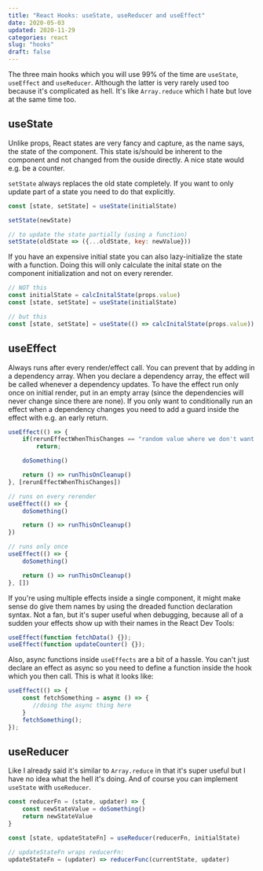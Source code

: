 ```yaml
---
title: "React Hooks: useState, useReducer and useEffect"
date: 2020-05-03
updated: 2020-11-29
categories: react
slug: "hooks"
draft: false
---
```

The three main hooks which you will use 99% of the time are `useState`, `useEffect` and `useReducer`. Although the latter is very rarely used too because it's complicated as hell. It's like `Array.reduce` which I hate but love at the same time too.


## useState

Unlike props, React states are very fancy and capture, as the name says, the state of the component. This state is/should be inherent to the component and not changed from the ouside directly. A nice state would e.g. be a counter.

`setState` always replaces the old state completely. If you want to only update part of a state you need to do that explicitly.

```js
const [state, setState] = useState(initialState)

setState(newState)

// to update the state partially (using a function)
setState(oldState => ({...oldState, key: newValue}))
```

If you have an expensive initial state you can also lazy-initialize the state with a function. Doing this will only calculate the inital state on the component initialization and not on every rerender.

```js
// NOT this
const initialState = calcInitalState(props.value)
const [state, setState] = useState(initialState)

// but this
const [state, setState] = useState(() => calcInitalState(props.value))
```


## useEffect
Always runs after every render/effect call. You can prevent that by adding in a dependency array. When you declare a dependency array, the effect will be called whenever a dependency updates. To have the effect run only once on initial render, put in an empty array (since the dependencies will never change since there are none). If you only want to conditionally run an effect when a dependency changes you need to add a guard inside the effect with e.g. an early return.

```js
useEffect(() => {
    if(rerunEffectWhenThisChanges == "random value where we don't want to run the effect")
        return;

    doSomething()

    return () => runThisOnCleanup()
}, [rerunEffectWhenThisChanges])

// runs on every rerender
useEffect(() => {
    doSomething()

    return () => runThisOnCleanup()
})

// runs only once
useEffect(() => {
    doSomething()

    return () => runThisOnCleanup()
}, [])
```

If you're using multiple effects inside a single component, it might make sense do give them names by using the dreaded function declaration syntax. Not a fan, but it's super useful when debugging, because all of a sudden your effects show up with their names in the React Dev Tools:

```js
useEffect(function fetchData() {});
useEffect(function updateCounter() {});
```

Also, async functions inside `useEffects` are a bit of a hassle. You can't just declare an effect as async so you need to define a function inside the hook which you then call. This is what it looks like:

```js
useEffect(() => {
    const fetchSomething = async () => {
       //doing the async thing here
    }
    fetchSomething();
});
```


## useReducer

Like I already said it's similar to `Array.reduce` in that it's super useful but I have no idea what the hell it's doing. And of course you can implement `useState` with `useReducer`.

```js
const reducerFn = (state, updater) => {
    const newStateValue = doSomething()
    return newStateValue
}

const [state, updateStateFn] = useReducer(reducerFn, initialState)

// updateStateFn wraps reducerFn:
updateStateFn = (updater) => reducerFunc(currentState, updater)
```

